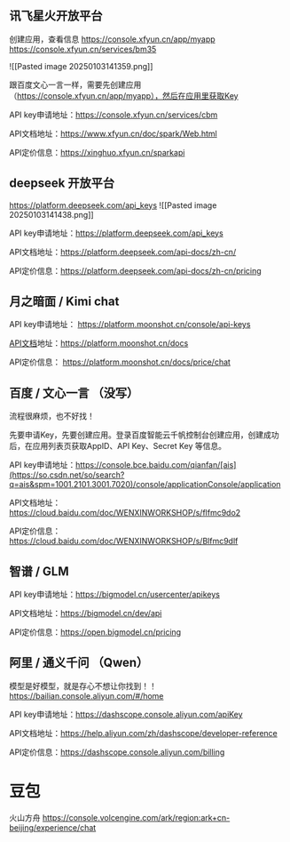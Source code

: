 
## 讯飞星火开放平台
创建应用，查看信息
https://console.xfyun.cn/app/myapp
https://console.xfyun.cn/services/bm35

![[Pasted image 20250103141359.png]]

跟百度文心一言一样，需要先创建应用（https://console.xfyun.cn/app/myapp），然后在应用里获取Key

API key申请地址：https://console.xfyun.cn/services/cbm

API文档地址：https://www.xfyun.cn/doc/spark/Web.html

API定价信息：https://xinghuo.xfyun.cn/sparkapi

## deepseek 开放平台
https://platform.deepseek.com/api_keys
![[Pasted image 20250103141438.png]]

API key申请地址：https://platform.deepseek.com/api_keys

API文档地址：https://platform.deepseek.com/api-docs/zh-cn/

API定价信息：https://platform.deepseek.com/api-docs/zh-cn/pricing
## 月之暗面 / Kimi chat

API key申请地址：
https://platform.moonshot.cn/console/api-keys

[API文档](https://so.csdn.net/so/search?q=API%E6%96%87%E6%A1%A3&spm=1001.2101.3001.7020)地址：https://platform.moonshot.cn/docs

API定价信息：
https://platform.moonshot.cn/docs/price/chat

## 百度 / 文心一言 （没写）

流程很麻烦，也不好找！

先要申请Key，先要创建应用。登录百度智能云千帆控制台创建应用，创建成功后，在应用列表页获取AppID、API Key、Secret Key 等信息。

API key申请地址：https://console.bce.baidu.com/qianfan/[ais](https://so.csdn.net/so/search?q=ais&spm=1001.2101.3001.7020)/console/applicationConsole/application

API文档地址：https://cloud.baidu.com/doc/WENXINWORKSHOP/s/flfmc9do2

API定价信息：https://cloud.baidu.com/doc/WENXINWORKSHOP/s/Blfmc9dlf

## 智谱 / GLM

API key申请地址：https://bigmodel.cn/usercenter/apikeys

API文档地址：https://bigmodel.cn/dev/api

API定价信息：https://open.bigmodel.cn/pricing


## 阿里 / 通义千问 （Qwen）

模型是好模型，就是存心不想让你找到！！
https://bailian.console.aliyun.com/#/home

API key申请地址：https://dashscope.console.aliyun.com/apiKey

API文档地址：https://help.aliyun.com/zh/dashscope/developer-reference

API定价信息：https://dashscope.console.aliyun.com/billing

# 豆包
火山方舟
https://console.volcengine.com/ark/region:ark+cn-beijing/experience/chat

